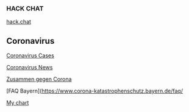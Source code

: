 ### HACK CHAT

[hack.chat](https://hack.chat/?vaneulen-chat)

Coronavirus
------
[Coronavirus Cases](https://www.worldometers.info/coronavirus/#countries)

[Coronavirus News](https://news.google.com/topics/CAAqBwgKMMPxlwsw5JqvAw?oc=3&ceid=DE:de)

[Zusammen gegen Corona](https://www.zusammengegencorona.de/)

[FAQ Bayern](https://www.corona-katastrophenschutz.bayern.de/faq/

[My chart](https://docs.google.com/document/d/1yj_hJ5EakE8uE79sCzI4XXsBfsoVj9XbV0L-ZJoxV8g/edit?usp=sharing)

